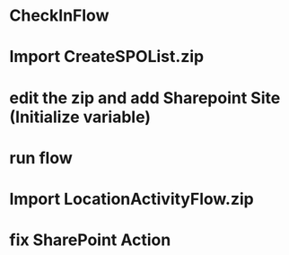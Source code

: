 # CheckInFlow

# Import CreateSPOList.zip
# edit the zip and add Sharepoint Site (Initialize variable)
# run flow

# Import LocationActivityFlow.zip
# fix SharePoint Action
